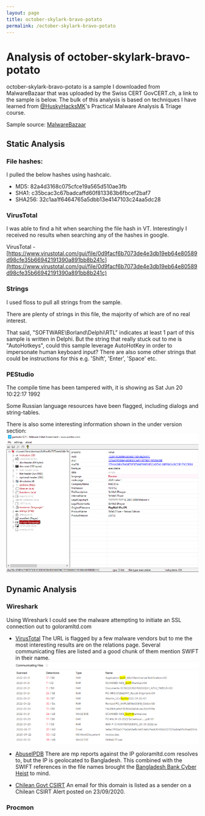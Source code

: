```yaml
---
layout: page
title: october-skylark-bravo-potato
permalink: /october-skylark-bravo-potato
---
```


# Analysis of october-skylark-bravo-potato

october-skylark-bravo-potato is a sample I downloaded from MalwareBazaar that was uploaded by the Swiss CERT GovCERT.ch, a link to the sample is below. The bulk of this analysis is based on techniques I have learned from [@HuskyHacksMK](https://twitter.com/HuskyHacksMK)'s Practical Malware Analysis & Triage course.

Sample source: [MalwareBazaar](https://bazaar.abuse.ch/sample/0d9facf6b7073de4e3db19eb64e80589d98cfe35b66942191390a891bb8b241c)

## Static Analysis

### File hashes:
I pulled the below hashes using hashcalc.

- MD5: 82a4d3168c075cfce19a565d510ae3fb
- SHA1: c35bcac3c67badcaffd60f813363b6fbcef2baf7
- SHA256: 32c1aa1f6464765a5dbb13e4147103c24aa5dc28

### VirusTotal
I was able to find a hit when searching the file hash in VT. Interestingly I received no results when searching any of the hashes in google.

VirusTotal -  [https://www.virustotal.com/gui/file/0d9facf6b7073de4e3db19eb64e80589d98cfe35b66942191390a891bb8b241c](https://www.virustotal.com/gui/file/0d9facf6b7073de4e3db19eb64e80589d98cfe35b66942191390a891bb8b241c)

### Strings
I used floss to pull all strings from the sample.

There are plenty of strings in this file, the majority of which are of no real interest.

That said, "SOFTWARE\Borland\Delphi\RTL" indicates at least 1 part of this sample is written in Delphi. But the string that really stuck out to me is "AutoHotkeys", could this sample leverage AutoHotKey in order to impersonate human keyboard input?  There are also some other strings that could be instructions for this e.g. 'Shift', 'Enter', 'Space' etc.

### PEStudio
The compile time has been tampered with, it is showing as Sat Jun 20 10:22:17 1992

Some Russian language resources have been flagged, including dialogs and string-tables.

There is also some interesting information shown in the under version section:
 ![PEStudio screenshot](<../assets/img/pestudioosbp.PNG> "PEStudio version menu")

## Dynamic Analysis

### Wireshark
Using Wireshark I could see the malware attempting to initiate an SSL connection out to goloramltd.com
- [VirusTotal](https://www.virustotal.com/gui/domain/goloramltd.com/relations)
The URL is flagged by a few malware vendors but to me the most interesting results are on the relations page. Several communicating files are listed and a good chunk of them mention SWIFT in their name.
 ![VirusTotal screenshot](<../assets/img/VTosbp.PNG> "VirusTotal relations menu")

- [AbuseIPDB](https://www.abuseipdb.com/check/203.191.33.96)
There are mp reports against the IP goloramltd.com resolves to, but the IP is geolocated to Bangladesh. This combined with the SWIFT references in the file names brought the [Bangladesh Bank Cyber Heist](https://en.wikipedia.org/wiki/Bangladesh_Bank_robbery) to mind.

- [Chilean Govt CSIRT](https://www.csirt.gob.cl/alertas/2cmv20-00090-01/)
An email for this domain is listed as a sender on a Chilean CSIRT Alert posted on 23/09/2020. 

### Procmon